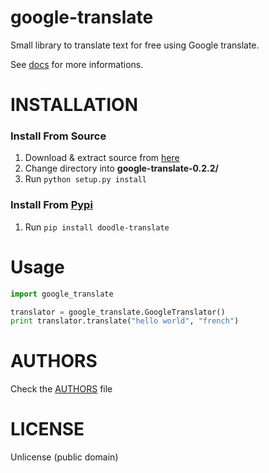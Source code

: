 # google-translate
Small library to translate text for free using Google translate.

See [docs](https://mrs0m30n3.github.io/google-translate/docs/) for more informations.

# INSTALLATION

### Install From Source
1. Download & extract source from [here](https://github.com/MrS0m30n3/google-translate/archive/0.2.2.zip)
2. Change directory into **google-translate-0.2.2/**
3. Run `python setup.py install`

### Install From [Pypi](https://pypi.python.org/pypi/doodle-translate)
1. Run `pip install doodle-translate`

# Usage

```python
import google_translate

translator = google_translate.GoogleTranslator()
print translator.translate("hello world", "french")
```

# AUTHORS
Check the [AUTHORS](https://github.com/MrS0m30n3/google-translate/blob/master/AUTHORS) file

# LICENSE
Unlicense (public domain)
